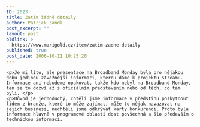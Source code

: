 ```yaml
---
ID: 2023
title: Zatím žádné detaily
author: Patrick Zandl
post_excerpt: ""
layout: post
oldlink: >
  https://www.marigold.cz/item/zatim-zadne-detaily
published: true
post_date: 2006-10-11 10:25:20
---
```

	<p>Je mi líto, ale presentace na Broadband Monday byla pro nějakou dobu jedinou závažnější informaci, kterou dáme k projektu Streamu. Informace ani nebudeme opakovat, takže kdo nebyl na Broadband Monday, ten se to dozví až s oficiálním představením nebo od těch, co tam byli. </p>
	<p>Důvod je jednoduchý, chtěli jsme informace v předstihu poskytnout lidem z branže, které to může zajímat, může to nějak navazovat na jejich business, nechtěli jsme odkrývat karty konkurenci. Proto byla informace hlavně v programové oblasti dost povšechná a šlo především o technickou informaci.
</p>